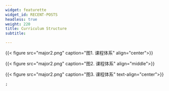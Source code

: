 ```yaml
---
widget: featurette
widget_id: RECENT-POSTS
headless: true
weight: 220
title: Curriculum Structure
subtitle: 

---
```


{{< figure src="major2.png" caption="图1. 课程体系"  align="center">}}

{{< figure src="major2.png" caption="图2. 课程体系"  align="middle">}}

{{< figure src="major2.png" caption="图3. 课程体系"  text-align="center">}}

```
;
```

